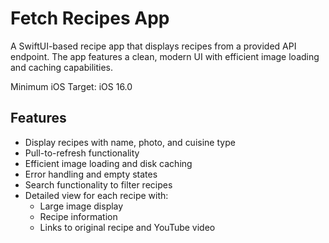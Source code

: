 # Fetch Recipes App

A SwiftUI-based recipe app that displays recipes from a provided API endpoint. The app features a clean, modern UI with efficient image loading and caching capabilities.

Minimum iOS Target: iOS 16.0

## Features

- Display recipes with name, photo, and cuisine type
- Pull-to-refresh functionality
- Efficient image loading and disk caching
- Error handling and empty states
- Search functionality to filter recipes
- Detailed view for each recipe with:
  - Large image display
  - Recipe information
  - Links to original recipe and YouTube video